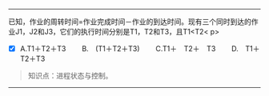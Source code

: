 ---
已知，作业的周转时间=作业完成时间－作业的到达时间。现有三个同时到达的作业J1，J2和J3，它们的执行时间分别是T1，T2和T3，且T1<T2< p>
- [x] A.T1＋T2＋T3　　 B.　(T1＋T2＋T3)　　 C.T1＋　T2＋　T3　　 D.　T1＋　T2＋T3

> 知识点：进程状态与控制。

---
